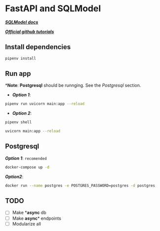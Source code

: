 # FastAPI and SQLModel

[***SQLModel docs***](https://sqlmodel.tiangolo.com/tutorial/fastapi/)

[***Official github tutorials***](https://github.com/tiangolo/sqlmodel/tree/main/docs_src/tutorial)

## Install dependencies

```bash
pipenv install
```

## Run app

***Note**: **Postgresql** should be runnging. See the *Postgresql* section.

- ***Option 1***:

```bash
pipenv run uvicorn main:app --reload
```

- ***Option 2***:

```bash
pipenv shell

uvicorn main:app --reload
```

## Postgresql

***Option 1***: `recomended`

```bash
docker-compose up -d
```

***Option2***:

```bash
docker run --name postgres -e POSTGRES_PASSWORD=postgres -d postgres
```

## TODO

- [ ] Make ***async** db 
- [ ] Make **async*** endpoints
- [ ] Modularize all
